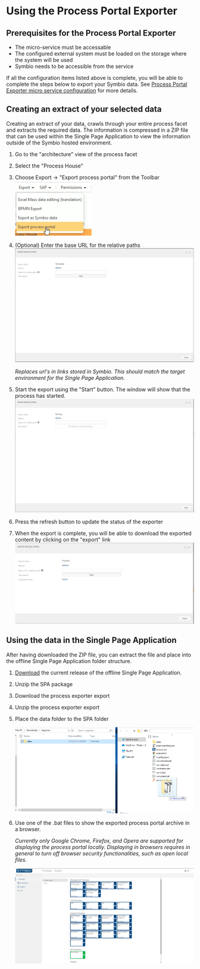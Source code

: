 # Using the Process Portal Exporter

## Prerequisites for the Process Portal Exporter
- The micro-service must be accessable
- The configured external system must be loaded on the storage where the system will be used
- Symbio needs to be accessible from the service

If all the configuration items listed above is complete, you will be able to complete the steps below to export your Symbio data. 
See [Process Portal Exporter micro service configuration](configuration.md) for more details.

## Creating an extract of your selected data
Creating an extract of your data, crawls through your entire process facet and extracts the required data. The information is compressed in a ZIP file that can be used within the Single Page Application to view the information outside of the Symbio hosted environment.

1. Go to the "architecture" view of the process facet
1. Select the "Process House"
1. Choose Export -> "Export process portal" from the Toolbar ![Run export](media/runExport.png)
1. (Optional) Enter the base URL for the relative paths ![Run details](media/ProcessPortalDialog_Not_Started.png)
    
    *Replaces url's in links stored in Symbio. This should match the target environment for the Single Page Application.*
1. Start the export using the "Start" button. The window will show that the process has started. ![Running](media/ProcessPortalDialog_Running.png)
1. Press the refresh button to update the status of the exporter
1. When the export is complete, you will be able to download the exported content by clicking on the "export" link ![Running](media/ProcessPortalDialog_Finished.png)

## Using the data in the Single Page Application

After having downloaded the ZIP file, you can extract the file and place into the offline Single Page Application folder structure.

1. [Download](https://...) the current release of the offline Single Page Application.
1. Unzip the SPA package
1. Download the process exporter export
1. Unzip the process exporter export
1. Place the data folder to the SPA folder

    ![Place data folder](media/dataFolder.png)

1. Use one of the .bat files to show the exported process portal archive in a browser. 

    *Currently only Google Chrome, Firefox, and Opera are supported for displaying the process portal locally. Displaying in  browsers requires in general to turn off browser security functionalities, such as open local files.*

    ![Process portal](media/processPortal.png)
